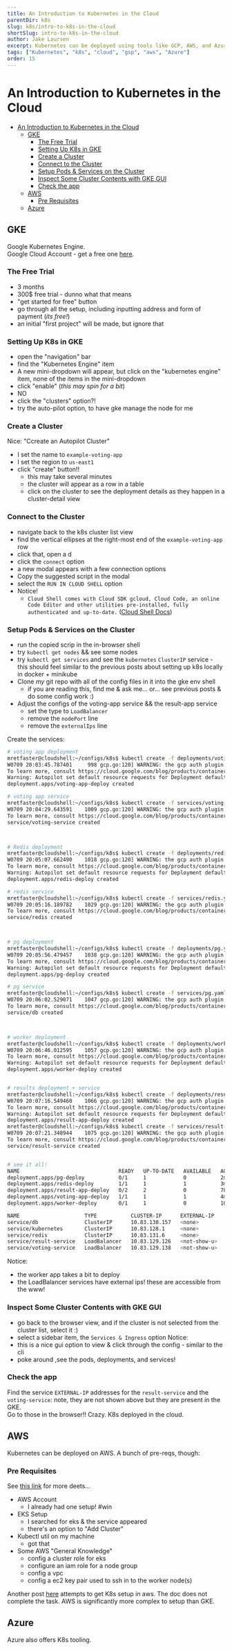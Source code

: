 ```yaml
---
title: An Introduction to Kubernetes in the Cloud
parentDir: k8s
slug: k8s/intro-to-k8s-in-the-cloud
shortSlug: intro-to-k8s-in-the-cloud
author: Jake Laursen
excerpt: Kubernetes can be deployed using tools like GCP, AWS, and Azure
tags: ["Kubernetes", "k8s", "cloud", "gsp", "aws", "Azure"]
order: 15
---
```


# An Introduction to Kubernetes in the Cloud
- [An Introduction to Kubernetes in the Cloud](#an-introduction-to-kubernetes-in-the-cloud)
  - [GKE](#gke)
    - [The Free Trial](#the-free-trial)
    - [Setting Up K8s in GKE](#setting-up-k8s-in-gke)
    - [Create a Cluster](#create-a-cluster)
    - [Connect to the Cluster](#connect-to-the-cluster)
    - [Setup Pods \& Services on the Cluster](#setup-pods--services-on-the-cluster)
    - [Inspect Some Cluster Contents with GKE GUI](#inspect-some-cluster-contents-with-gke-gui)
    - [Check the app](#check-the-app)
  - [AWS](#aws)
    - [Pre Requisites](#pre-requisites)
  - [Azure](#azure)
## GKE
Google Kubernetes Engine.  
Google Cloud Account - get a free one [here](https://cloud.google.com/free/docs/gcp-free-tier).  
### The Free Trial
- 3 months
- 300$ free trial - dunno what that means
- "get started for free" button
- go through all the setup, including inputting address and form of payment (_its free!_)
- an initial "first project" will be made, but ignore that 

### Setting Up K8s in GKE
- open the "navigation" bar
- find the "Kubernetes Engine" item
- A new mini-dropdown will appear, but click on the "kubernetes engine" item, none of the items in the mini-dropdown
- click "enable" (_this may spin for a bit_)
- NO
- click the "clusters" option?!
- try the auto-pilot option, to have gke manage the node for me

### Create a Cluster
Nice: "Ccreate an Autopilot Cluster"
- I set the name to `example-voting-app`
- I set the region to `us-east1`
- click "create" button!!
  - this may take several minutes
  - the cluster will appear as a row in a table
  - click on the cluster to see the deployment details as they happen in a cluster-detail view

### Connect to the Cluster
- navigate back to the k8s cluster list view
- find the vertical ellipses at the right-most end of the `example-voting-app` row
- click that, open a d
- click the `connect` option
- a new modal appears with a few connection options
- Copy the suggested script in the modal
- select the `RUN IN CLOUD SHELL` option
- Notice!
  - `Cloud Shell comes with Cloud SDK gcloud, Cloud Code, an online Code Editor and other utilities pre-installed, fully authenticated and up-to-date.` ([Cloud Shell Docs](https://cloud.google.com/shell/docs/))

### Setup Pods & Services on the Cluster
- run the copied scrip in the in-browser shell
- try `kubectl get nodes` && see some nodes
- try `kubectl get services` and see the `kubernetes` `ClusterIP` service - this should feel similar to the previous posts about setting up k8s locally in docker + minikube
- Clone _my_ git repo with all of the config files in it into the gke env shell
  - if you are reading this, find me & ask me... or... see previous posts & do some config work :) 
- Adjust the configs of the voting-app service && the result-app service
  - set the type to `LoadBalancer`
  - remove the `nodePort` line
  - remove the `externalIps` line

Create the services:
```bash
# voting app deployment
mretfaster@cloudshell:~/configs/k8s$ kubectl create -f deployments/voting-app.yaml
W0709 20:03:45.787401     998 gcp.go:120] WARNING: the gcp auth plugin is deprecated in v1.22+, unavailable in v1.25+; use gcloud instead.
To learn more, consult https://cloud.google.com/blog/products/containers-kubernetes/kubectl-auth-changes-in-gke
Warning: Autopilot set default resource requests for Deployment default/voting-app-deploy, as resource requests were not specified. See http://g.co/gke/autopilot-defaults.
deployment.apps/voting-app-deploy created

# voting app service
mretfaster@cloudshell:~/configs/k8s$ kubectl create -f services/voting-app.yaml
W0709 20:04:29.643591    1009 gcp.go:120] WARNING: the gcp auth plugin is deprecated in v1.22+, unavailable in v1.25+; use gcloud instead.
To learn more, consult https://cloud.google.com/blog/products/containers-kubernetes/kubectl-auth-changes-in-gke
service/voting-service created



# Redis deployment
mretfaster@cloudshell:~/configs/k8s$ kubectl create -f deployments/redis.yaml
W0709 20:05:07.662490    1018 gcp.go:120] WARNING: the gcp auth plugin is deprecated in v1.22+, unavailable in v1.25+; use gcloud instead.
To learn more, consult https://cloud.google.com/blog/products/containers-kubernetes/kubectl-auth-changes-in-gke
Warning: Autopilot set default resource requests for Deployment default/redis-deploy, as resource requests were not specified. See http://g.co/gke/autopilot-defaults.
deployment.apps/redis-deploy created

# redis service
mretfaster@cloudshell:~/configs/k8s$ kubectl create -f services/redis.yaml
W0709 20:05:16.189782    1029 gcp.go:120] WARNING: the gcp auth plugin is deprecated in v1.22+, unavailable in v1.25+; use gcloud instead.
To learn more, consult https://cloud.google.com/blog/products/containers-kubernetes/kubectl-auth-changes-in-gke
service/redis created



# pg deployment
mretfaster@cloudshell:~/configs/k8s$ kubectl create -f deployments/pg.yaml
W0709 20:05:56.479457    1038 gcp.go:120] WARNING: the gcp auth plugin is deprecated in v1.22+, unavailable in v1.25+; use gcloud instead.
To learn more, consult https://cloud.google.com/blog/products/containers-kubernetes/kubectl-auth-changes-in-gke
Warning: Autopilot set default resource requests for Deployment default/pg-deploy, as resource requests were not specified. See http://g.co/gke/autopilot-defaults.
deployment.apps/pg-deploy created

# pg service
mretfaster@cloudshell:~/configs/k8s$ kubectl create -f services/pg.yaml
W0709 20:06:02.529071    1047 gcp.go:120] WARNING: the gcp auth plugin is deprecated in v1.22+, unavailable in v1.25+; use gcloud instead.
To learn more, consult https://cloud.google.com/blog/products/containers-kubernetes/kubectl-auth-changes-in-gke
service/db created



# worker deployment
mretfaster@cloudshell:~/configs/k8s$ kubectl create -f deployments/worker.yaml
W0709 20:06:46.012595    1057 gcp.go:120] WARNING: the gcp auth plugin is deprecated in v1.22+, unavailable in v1.25+; use gcloud instead.
To learn more, consult https://cloud.google.com/blog/products/containers-kubernetes/kubectl-auth-changes-in-gke
Warning: Autopilot set default resource requests for Deployment default/worker-deploy, as resource requests were not specified. See http://g.co/gke/autopilot-defaults.
deployment.apps/worker-deploy created


# results deployment + service
mretfaster@cloudshell:~/configs/k8s$ kubectl create -f deployments/result-app.yaml
W0709 20:07:16.549460    1066 gcp.go:120] WARNING: the gcp auth plugin is deprecated in v1.22+, unavailable in v1.25+; use gcloud instead.
To learn more, consult https://cloud.google.com/blog/products/containers-kubernetes/kubectl-auth-changes-in-gke
Warning: Autopilot set default resource requests for Deployment default/result-app-deploy, as resource requests were not specified. See http://g.co/gke/autopilot-defaults.
deployment.apps/result-app-deploy created
mretfaster@cloudshell:~/configs/k8s$ kubectl create -f services/result-app.yaml
W0709 20:07:21.348944    1075 gcp.go:120] WARNING: the gcp auth plugin is deprecated in v1.22+, unavailable in v1.25+; use gcloud instead.
To learn more, consult https://cloud.google.com/blog/products/containers-kubernetes/kubectl-auth-changes-in-gke
service/result-service created


# see it all!
NAME                                READY   UP-TO-DATE   AVAILABLE   AGE
deployment.apps/pg-deploy           0/1     1            0           2m38s
deployment.apps/redis-deploy        1/1     1            1           3m27s
deployment.apps/result-app-deploy   0/2     2            0           78s
deployment.apps/voting-app-deploy   1/1     1            1           4m47s
deployment.apps/worker-deploy       0/1     1            0           106s

NAME                     TYPE           CLUSTER-IP      EXTERNAL-IP     PORT(S)        AGE
service/db               ClusterIP      10.83.130.157   <none>          5432/TCP       2m33s
service/kubernetes       ClusterIP      10.83.128.1     <none>          443/TCP        32m
service/redis            ClusterIP      10.83.131.6     <none>          6379/TCP       3m19s
service/result-service   LoadBalancer   10.83.129.126   <not-show-u>    80:31255/TCP   74s
service/voting-service   LoadBalancer   10.83.129.138   <not-show-u>    80:31652/TCP   4m4s
```

Notice: 
- the worker app takes a bit to deploy
- the LoadBalancer services have external ips! these are accessible from the www!


### Inspect Some Cluster Contents with GKE GUI
- go back to the browser view, and if the cluster is not selected from the cluster list, select it :)
- select a sidebar item, the `Services & Ingress` option
Notice:
- this is a nice gui option to view & click through the config - similar to the cli
- poke around ,see the pods, deployments, and services!

### Check the app
Find the service `EXTERNAL-IP` addresses for the `result-service` and the `voting-service`: note, they are not shown above but they are present in the GKE.  
Go to those in the browser!! Crazy. K8s deployed in the cloud.  

## AWS
Kubernetes can be deployed on AWS. A bunch of pre-reqs, though:  
### Pre Requisites
See [this link](https://docs.aws.amazon.com/eks/latest/userguide/getting-started-console.html) for more deets...  

- AWS Account
  - I already had one setup! #win
- EKS Setup
  - I searched for eks & the service appeared
  - there's an option to "Add Cluster"
- Kubectl util on my machine
  - got that
- Some AWS "General Knowledge"
  - config a cluster role for eks
  - configure an iam role for a node group
  - config a vpc
  - config a ec2 key pair used to ssh in to the worker node(s)

Another post [here](/misc/aws-setup) attempts to get K8s setup in aws. The doc does not complete the task. AWS is significantly more complex to setup than  GKE.  


## Azure
Azure also offers K8s tooling.  